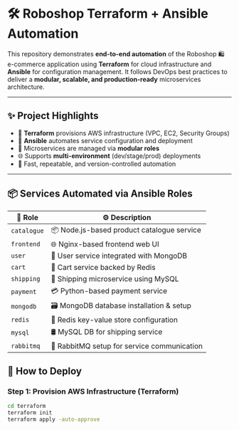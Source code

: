 # 🛠️ Roboshop Terraform + Ansible Automation

This repository demonstrates **end-to-end automation** of the Roboshop 🛍️ e-commerce application using **Terraform** for cloud infrastructure and **Ansible** for configuration management. It follows DevOps best practices to deliver a **modular, scalable, and production-ready** microservices architecture.

---

## ✨ Project Highlights

- 🧱 **Terraform** provisions AWS infrastructure (VPC, EC2, Security Groups)
- 🤖 **Ansible** automates service configuration and deployment
- 🔁 Microservices are managed via **modular roles**
- 🌐 Supports **multi-environment** (dev/stage/prod) deployments
- 🚀 Fast, repeatable, and version-controlled automation

---

## 📦 Services Automated via Ansible Roles

| 🧩 Role       | ⚙️ Description                                 |
|--------------|-----------------------------------------------|
| `catalogue`  | 📦 Node.js-based product catalogue service     |
| `frontend`   | 🌐 Nginx-based frontend web UI                 |
| `user`       | 👤 User service integrated with MongoDB        |
| `cart`       | 🛒 Cart service backed by Redis                |
| `shipping`   | 🚚 Shipping microservice using MySQL           |
| `payment`    | 💳 Python-based payment service                |
| `mongodb`    | 🗃️ MongoDB database installation & setup       |
| `redis`      | 🔄 Redis key-value store configuration         |
| `mysql`      | 🛢️ MySQL DB for shipping service               |
| `rabbitmq`   | 🐇 RabbitMQ setup for service communication     |

## 🧪 How to Deploy

### Step 1: Provision AWS Infrastructure (Terraform)
```bash
cd terraform
terraform init
terraform apply -auto-approve

